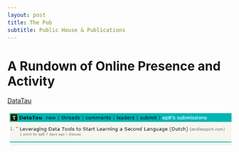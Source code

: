 ```yaml
---
layout: post
title: The Pub
subtitle: Public House & Publications
---
```


# A Rundown of Online Presence and Activity

<a href="http://www.datatau.com/" target="_blank">DataTau</a>

<img src="/the-pub/img/datatau001.PNG " alt="DT-001" />
